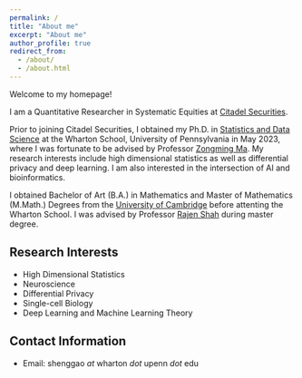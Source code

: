 ```yaml
---
permalink: /
title: "About me"
excerpt: "About me"
author_profile: true
redirect_from: 
  - /about/
  - /about.html
---
```


Welcome to my homepage!

I am a Quantitative Researcher in Systematic Equities at [Citadel Securities](https://www.citadelsecurities.com/).

Prior to joining Citadel Securities, I obtained my Ph.D. in [Statistics and Data Science](https://statistics.wharton.upenn.edu/) at the Wharton School, University of Pennsylvania in May 2023, where I was fortunate to be advised by Professor [Zongming Ma](https://zmastat.github.io/). My research interests include high dimensional statistics as well as differential privacy and deep learning. I am also interested in the intersection of AI and bioinformatics.

I obtained Bachelor of Art (B.A.) in Mathematics and Master of Mathematics (M.Math.) Degrees from the [University of Cambridge](https://www.cam.ac.uk/) before attenting the Wharton School. I was advised by Professor [Rajen Shah](http://www.statslab.cam.ac.uk/~rds37/) during master degree.


Research Interests
------
* High Dimensional Statistics
* Neuroscience
* Differential Privacy
* Single-cell Biology
* Deep Learning and Machine Learning Theory



Contact Information
------
* Email: shenggao *at* wharton *dot* upenn *dot* edu
